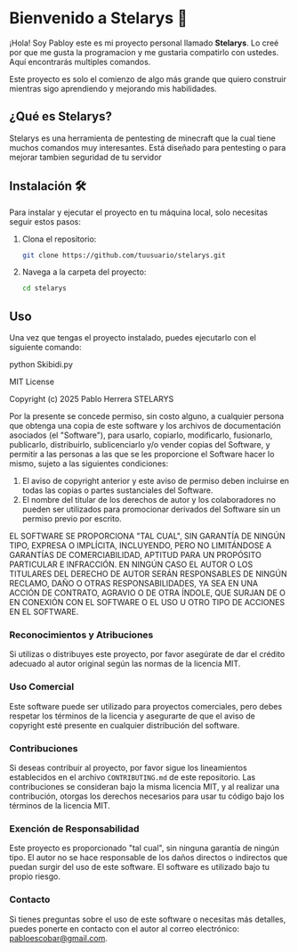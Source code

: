 # Bienvenido a Stelarys 🚀

¡Hola! Soy Pabloy este es mi proyecto personal llamado **Stelarys**. Lo creé por que me gusta la programacion y me gustaria compatirlo con ustedes. Aquí encontrarás multiples comandos.

Este proyecto es solo el comienzo de algo más grande que quiero construir mientras sigo aprendiendo y mejorando mis habilidades.

## ¿Qué es Stelarys?

Stelarys es una herramienta de pentesting de minecraft que la cual tiene muchos comandos muy interesantes. Está diseñado para pentesting o para mejorar tambien seguridad de tu servidor

## Instalación 🛠️

Para instalar y ejecutar el proyecto en tu máquina local, solo necesitas seguir estos pasos:

1. Clona el repositorio:
    ```bash
    git clone https://github.com/tuusuario/stelarys.git
    ```

2. Navega a la carpeta del proyecto:
    ```bash
    cd stelarys
    ```

## Uso 

Una vez que tengas el proyecto instalado, puedes ejecutarlo con el siguiente comando:

python Skibidi.py





MIT License

Copyright (c) 2025 Pablo Herrera STELARYS

Por la presente se concede permiso, sin costo alguno, a cualquier persona que obtenga una copia
de este software y los archivos de documentación asociados (el "Software"), para usarlo, copiarlo, modificarlo, fusionarlo, publicarlo, distribuirlo, sublicenciarlo y/o vender copias del Software, y permitir a las personas a las que se les proporcione el Software hacer lo mismo, sujeto a las siguientes condiciones:

1. El aviso de copyright anterior y este aviso de permiso deben incluirse en todas las copias o partes sustanciales del Software.
2. El nombre del titular de los derechos de autor y los colaboradores no pueden ser utilizados para promocionar derivados del Software sin un permiso previo por escrito.

EL SOFTWARE SE PROPORCIONA "TAL CUAL", SIN GARANTÍA DE NINGÚN TIPO, EXPRESA O IMPLÍCITA, INCLUYENDO, PERO NO LIMITÁNDOSE A GARANTÍAS DE COMERCIABILIDAD, APTITUD PARA UN PROPÓSITO PARTICULAR E INFRACCIÓN. EN NINGÚN CASO EL AUTOR O LOS TITULARES DEL DERECHO DE AUTOR SERÁN RESPONSABLES DE NINGÚN RECLAMO, DAÑO O OTRAS RESPONSABILIDADES, YA SEA EN UNA ACCIÓN DE CONTRATO, AGRAVIO O DE OTRA ÍNDOLE, QUE SURJAN DE O EN CONEXIÓN CON EL SOFTWARE O EL USO U OTRO TIPO DE ACCIONES EN EL SOFTWARE.

### Reconocimientos y Atribuciones
Si utilizas o distribuyes este proyecto, por favor asegúrate de dar el crédito adecuado al autor original según las normas de la licencia MIT.

### Uso Comercial
Este software puede ser utilizado para proyectos comerciales, pero debes respetar los términos de la licencia y asegurarte de que el aviso de copyright esté presente en cualquier distribución del software.

### Contribuciones
Si deseas contribuir al proyecto, por favor sigue los lineamientos establecidos en el archivo `CONTRIBUTING.md` de este repositorio. Las contribuciones se consideran bajo la misma licencia MIT, y al realizar una contribución, otorgas los derechos necesarios para usar tu código bajo los términos de la licencia MIT.

### Exención de Responsabilidad
Este proyecto es proporcionado "tal cual", sin ninguna garantía de ningún tipo. El autor no se hace responsable de los daños directos o indirectos que puedan surgir del uso de este software. El software es utilizado bajo tu propio riesgo.

### Contacto
Si tienes preguntas sobre el uso de este software o necesitas más detalles, puedes ponerte en contacto con el autor al correo electrónico: pabloescobar@gmail.com.
